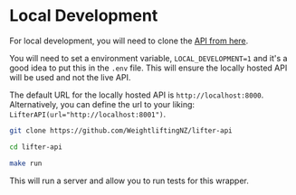 # Local Development

For local development, you will need to clone the [API from here](https://github.com/WeightliftingNZ/lifter-api).

You will need to set a environment variable, `LOCAL_DEVELOPMENT=1` and it's a good idea to put this in the `.env` file. This will ensure the locally hosted API will be used and not the live API.

The default URL for the locally hosted API is `http://localhost:8000`. Alternatively, you can define the url to your liking: `LifterAPI(url="http://localhost:8001")`.

```bash
git clone https://github.com/WeightliftingNZ/lifter-api

cd lifter-api

make run
```

This will run a server and allow you to run tests for this wrapper.
